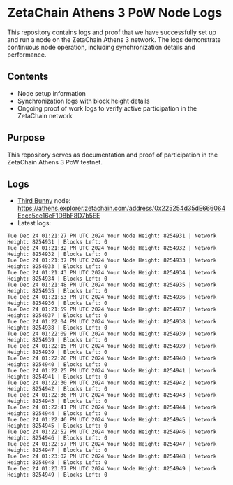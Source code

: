 # ZetaChain Athens 3 PoW Node Logs
This repository contains logs and proof that we have successfully set up and run a node on the ZetaChain Athens 3 network. The logs demonstrate continuous node operation, including synchronization details and performance.

## Contents
- Node setup information
- Synchronization logs with block height details
- Ongoing proof of work logs to verify active participation in the ZetaChain network

## Purpose
This repository serves as documentation and proof of participation in the ZetaChain Athens 3 PoW testnet.

## Logs

- [Third Bunny](https://thirdbunny.xyz/) node: https://athens.explorer.zetachain.com/address/0x225254d35dE666064Eccc5ce16eF1D8bF8D7b5EE
- Latest logs:
```
Tue Dec 24 01:21:27 PM UTC 2024 Your Node Height: 8254931 | Network Height: 8254931 | Blocks Left: 0
Tue Dec 24 01:21:32 PM UTC 2024 Your Node Height: 8254932 | Network Height: 8254932 | Blocks Left: 0
Tue Dec 24 01:21:37 PM UTC 2024 Your Node Height: 8254933 | Network Height: 8254933 | Blocks Left: 0
Tue Dec 24 01:21:43 PM UTC 2024 Your Node Height: 8254934 | Network Height: 8254934 | Blocks Left: 0
Tue Dec 24 01:21:48 PM UTC 2024 Your Node Height: 8254935 | Network Height: 8254935 | Blocks Left: 0
Tue Dec 24 01:21:53 PM UTC 2024 Your Node Height: 8254936 | Network Height: 8254936 | Blocks Left: 0
Tue Dec 24 01:21:59 PM UTC 2024 Your Node Height: 8254937 | Network Height: 8254937 | Blocks Left: 0
Tue Dec 24 01:22:04 PM UTC 2024 Your Node Height: 8254938 | Network Height: 8254938 | Blocks Left: 0
Tue Dec 24 01:22:09 PM UTC 2024 Your Node Height: 8254939 | Network Height: 8254939 | Blocks Left: 0
Tue Dec 24 01:22:15 PM UTC 2024 Your Node Height: 8254939 | Network Height: 8254939 | Blocks Left: 0
Tue Dec 24 01:22:20 PM UTC 2024 Your Node Height: 8254940 | Network Height: 8254940 | Blocks Left: 0
Tue Dec 24 01:22:25 PM UTC 2024 Your Node Height: 8254941 | Network Height: 8254941 | Blocks Left: 0
Tue Dec 24 01:22:30 PM UTC 2024 Your Node Height: 8254942 | Network Height: 8254942 | Blocks Left: 0
Tue Dec 24 01:22:36 PM UTC 2024 Your Node Height: 8254943 | Network Height: 8254943 | Blocks Left: 0
Tue Dec 24 01:22:41 PM UTC 2024 Your Node Height: 8254944 | Network Height: 8254944 | Blocks Left: 0
Tue Dec 24 01:22:46 PM UTC 2024 Your Node Height: 8254945 | Network Height: 8254945 | Blocks Left: 0
Tue Dec 24 01:22:52 PM UTC 2024 Your Node Height: 8254946 | Network Height: 8254946 | Blocks Left: 0
Tue Dec 24 01:22:57 PM UTC 2024 Your Node Height: 8254947 | Network Height: 8254947 | Blocks Left: 0
Tue Dec 24 01:23:02 PM UTC 2024 Your Node Height: 8254948 | Network Height: 8254948 | Blocks Left: 0
Tue Dec 24 01:23:07 PM UTC 2024 Your Node Height: 8254949 | Network Height: 8254949 | Blocks Left: 0
```
